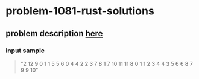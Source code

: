 # problem-1081-rust-solutions

## problem description [here](https://www.beecrowd.com.br/judge/pt/problems/view/1081?origem=1)

### input sample
> "2
12 9
0 1
1 5
5 6
0 4
4 2
2 3
7 8
1 7
10 11
11 8
0 1
1 2
3 4
4 3
5 6
6 8
7 9
9 10"
